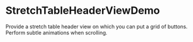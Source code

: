 StretchTableHeaderViewDemo
==========================

Provide a stretch table header view on which you can put a grid of buttons. Perform subtle animations when scrolling. 

